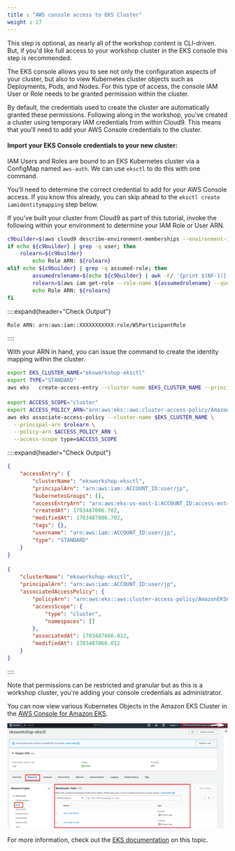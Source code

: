 ```yaml
---
title : "AWS console access to EKS Cluster"
weight : 27
---
```


This step is optional, as nearly all of the workshop content is CLI-driven. But, if you'd like full access to your workshop cluster in the EKS console this step is recommended.

The EKS console allows you to see not only the configuration aspects of your cluster, but also to view Kubernetes cluster objects such as Deployments, Pods, and Nodes. For this type of access, the console IAM User or Role needs to be granted permission within the cluster.

By default, the credentials used to create the cluster are automatically granted these permissions. Following along in the workshop, you've created a cluster using temporary IAM credentials from within Cloud9. This means that you'll need to add your AWS Console credentials to the cluster.

#### Import your EKS Console credentials to your new cluster:

IAM Users and Roles are bound to an EKS Kubernetes cluster via a ConfigMap named `aws-auth`. We can use `eksctl` to do this with one command.

You'll need to determine the correct credential to add for your AWS Console access. If you know this already, you can skip ahead to the `eksctl create iamidentitymapping` step below.

If you've built your cluster from Cloud9 as part of this tutorial, invoke the following within your environment to determine your IAM Role or User ARN. 

```bash
c9builder=$(aws cloud9 describe-environment-memberships --environment-id=$C9_PID | jq -r '.memberships[].userArn')
if echo ${c9builder} | grep -q user; then
	rolearn=${c9builder}
        echo Role ARN: ${rolearn}
elif echo ${c9builder} | grep -q assumed-role; then
        assumedrolename=$(echo ${c9builder} | awk -F/ '{print $(NF-1)}')
        rolearn=$(aws iam get-role --role-name ${assumedrolename} --query Role.Arn --output text) 
        echo Role ARN: ${rolearn}
fi
```

::::expand{header="Check Output"}
```bash
Role ARN: arn:aws:iam::XXXXXXXXXXX:role/WSParticipantRole
```
::::


With your ARN in hand, you can issue the command to create the identity mapping within the cluster.

```bash
export EKS_CLUSTER_NAME="eksworkshop-eksctl"
export TYPE="STANDARD"
aws eks   create-access-entry --cluster-name $EKS_CLUSTER_NAME --principal-arn $rolearn --type $TYPE

export ACCESS_SCOPE="cluster"
export ACCESS_POLICY_ARN="arn:aws:eks::aws:cluster-access-policy/AmazonEKSClusterAdminPolicy"
aws eks associate-access-policy --cluster-name $EKS_CLUSTER_NAME \
  --principal-arn $rolearn \
  --policy-arn $ACCESS_POLICY_ARN \
  --access-scope type=$ACCESS_SCOPE
```

::::expand{header="Check Output"}
```json
{
    "accessEntry": {
        "clusterName": "eksworkshop-eksctl",
        "principalArn": "arn:aws:iam::ACCOUNT_ID:user/jp",
        "kubernetesGroups": [],
        "accessEntryArn": "arn:aws:eks:us-east-1:ACCOUNT_ID:access-entry/eksworkshop-eksctl/user/ACCOUNT_ID/jp/c4c64fde-7398-0694-afcf-55762dd1273c",
        "createdAt": 1703487006.702,
        "modifiedAt": 1703487006.702,
        "tags": {},
        "username": "arn:aws:iam::ACCOUNT_ID:user/jp",
        "type": "STANDARD"
    }
}

{
    "clusterName": "eksworkshop-eksctl",
    "principalArn": "arn:aws:iam::ACCOUNT_ID:user/jp",
    "associatedAccessPolicy": {
        "policyArn": "arn:aws:eks::aws:cluster-access-policy/AmazonEKSClusterAdminPolicy",
        "accessScope": {
            "type": "cluster",
            "namespaces": []
        },
        "associatedAt": 1703487066.012,
        "modifiedAt": 1703487066.012
    }
}
```
::::


Note that permissions can be restricted and granular but as this is a workshop cluster, you're adding your console credentials as administrator.


You can now view various Kubernetes Objects in the Amazon EKS Cluster in the [AWS Console for Amazon EKS](https://console.aws.amazon.com/eks/home?#/clusters/eksworkshop-eksctl?selectedTab=cluster-resources-tab&selectedResourceId=pods).


![console-access-to-eks-cluster](/static/images/iam/iam-role-rbac/console-access-to-eks-cluster.png)


For more information, check out the [EKS documentation](https://docs.aws.amazon.com/eks/latest/userguide/add-user-role.html) on this topic.
